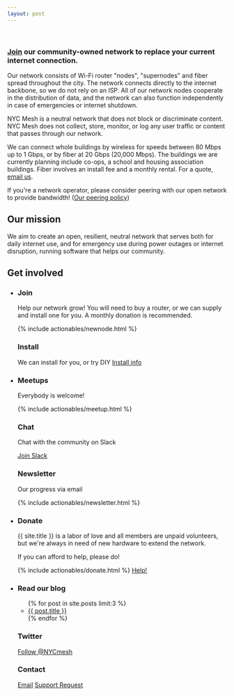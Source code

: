 ```yaml
---
layout: post
---
```


<br>

### [Join](/join) our community-owned network to replace your current internet connection.

Our network consists of Wi-Fi router "nodes", "supernodes" and fiber spread throughout the city. The network connects directly to the internet backbone, so we do not rely on an ISP. All of our network nodes cooperate in the distribution of data, and the network can also function independently in case of emergencies or internet shutdown.

NYC Mesh is a neutral network that does not block or discriminate content. NYC Mesh does not collect, store, monitor, or log any user traffic or content that passes through our network.

We can connect whole buildings by wireless for speeds between 80 Mbps up to 1 Gbps, or by fiber at 20 Gbps (20,000 Mbps). The buildings we are currently planning include co-ops, a school and housing association buildings. Fiber involves an install fee and a monthly rental. For a quote, [email us](mailto:install@nycmesh.net).

If you're a network operator, please consider peering with our open network to provide bandwidth! (<a href="/peering">Our peering policy</a>)

<h2>Our mission</h2>

We aim to create an open, resilient, neutral network that serves both for daily internet use, and for emergency use during power outages or internet disruption, running software that helps our community.

<h2 class="center">Get involved</h2>
<ul class="actionables">
  <li>
    <h3>Join</h3>
    <p>Help our network grow! You will need to buy a router, or we can supply and install one for you. A monthly donation is recommended.</p>
    {% include actionables/newnode.html %}
  <h3>Install</h3>
   We can install for you, or try DIY
   <a href="/install" class="btn">Install info</a>
  </li><li>
  <h3>Meetups</h3>
  <p>Everybody is welcome!</p>
  {% include actionables/meetup.html %}
<h3>Chat</h3>
<p>Chat with the community on Slack</p>
	<a href="https://slack.nycmesh.net" class="btn">Join Slack</a>
   <!-- <script async defer src="https://slack.nycmesh.net/slackin.js"></script> -->

<h3>Newsletter</h3>
  <p>Our progress via email</p>
  {% include actionables/newsletter.html %}
</li><li>
<h3>Donate</h3>
<p>{{ site.title }} is a labor of love and all members are unpaid volunteers, but we're always in need of new hardware to extend the network.</p>
<p>If you can afford to help, please do!</p>
{% include actionables/donate.html %}
<a href="/help/" class="btn">Help!</a>
</li><li>
<h3>Read our blog</h3>
<ul class="list">
  {% for post in site.posts limit:3 %}
  <li>
   <a href="{{ post.url }}">{{ post.title }}</a>
 </li>
 {% endfor %}
</ul>
<h3>Twitter</h3>
<a href="http://twitter.com/nycmesh" target="_blank" class="btn">Follow @NYCmesh</a>
<h3>Contact</h3>
<a href="mailto:contact@nycmesh.net" target="_blank" class="btn">Email</a>
<a href="https://docs.google.com/forms/d/e/1FAIpQLSfoLYGhTJEEevdr1ViJo0YZeyoDs0vkFumB6yO1lxdqEy6h1w/viewform?usp=sf_link" target="_blank" class="btn">Support Request</a>
</li>
</ul>
